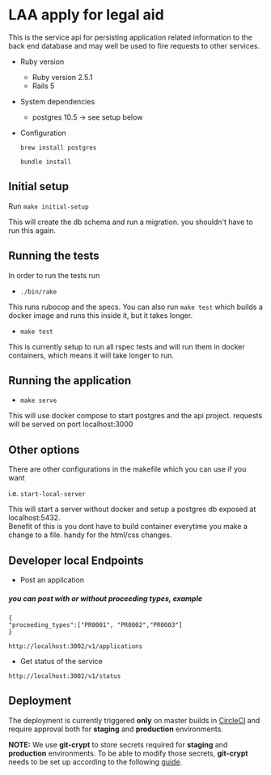 # LAA apply for legal aid

This is the service api for persisting application related information to the back end database and
may well be used to fire requests to other services.

* Ruby version 
    * Ruby version 2.5.1
    * Rails 5

* System dependencies
    * postgres 10.5  -> see setup below

* Configuration
   
    ```brew install postgres```
    
    ```bundle install```

## Initial setup

Run ```make initial-setup```

This will create the db schema  and run a  migration. you shouldn't have to run this again.

## Running the tests

In order to run the tests run

 * ```./bin/rake```
 
 This runs rubocop and the specs. You can also run ```make test``` which builds a docker image and runs this inside it, but it takes longer.

 * ```make test```

 This is currently setup to run all rspec tests and will run them in docker containers, which means
 it will take longer to run.


## Running the application

 * ```make serve```
 
 This will use docker compose to start postgres and the api project.
 requests will be served on port localhost:3000
 
## Other options

There are other configurations in the makefile which you can use if you want 

i.e. ```start-local-server```

This will start a server without docker and setup a postgres db exposed at localhost:5432.  
Benefit of this is you dont have to build container everytime you make a change to a file.  handy for the html/css changes.

## Developer local Endpoints

* Post an application 
 ##### you can post with or without proceeding types, example
    
    {
    "proceeding_types":["PR0001", "PR0002","PR0003"]
    }
    

```http://localhost:3002/v1/applications```    

* Get status of the service 

```http://localhost:3002/v1/status```

## Deployment

The deployment is currently triggered **only** on master builds in [CircleCI](https://circleci.com/gh/ministryofjustice/laa-apply-for-legalaid-api) and require approval both for **staging** and **production** environments.

**NOTE:** We use **git-crypt** to store secrets required for **staging** and **production** environments. To be able to modify those secrets, **git-crypt** needs to be set up according to the following [guide](https://ministryofjustice.github.io/cloud-platform-user-docs/03-other-topics/001-git-crypt-setup/#git-crypt).
